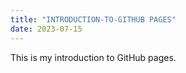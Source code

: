 ```yaml
---
title: "INTRODUCTION-TO-GITHUB PAGES"
date: 2023-07-15
---
```

This is my introduction to GitHub pages.
